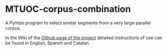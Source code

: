 # MTUOC-corpus-combination
A Pyhton program to select similar segments from a very large parallel corpus.

In the Wiki of the [Github page of the project](https://github.com/aoliverg/MTUOC-corpus-combination/wiki) detailed instructions of use can be found in English, Spansh and Catalan.
